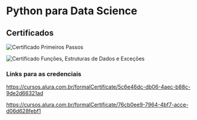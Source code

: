 # Python para Data Science

## Certificados

![Certificado Primeiros Passos](https://github.com/user-attachments/assets/353f0203-abaf-454d-a848-5273727ece96)

![Certificado Funções, Estruturas de Dados e Exceções](https://github.com/user-attachments/assets/23ca41c0-05c7-41e7-8993-7caf5fe3e791)

### Links para as credenciais

https://cursos.alura.com.br/formalCertificate/5c6e46dc-db06-4aec-b88c-9de2d66321ad

https://cursos.alura.com.br/formalCertificate/76cb0ee9-7964-4bf7-acce-d06d628febf1